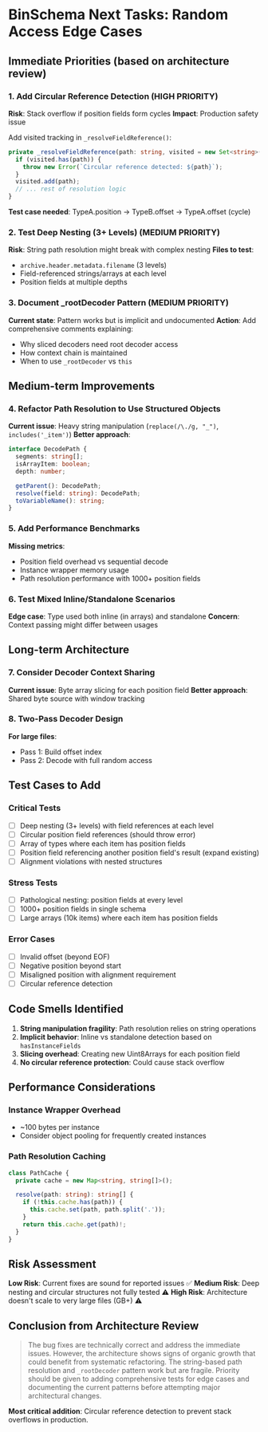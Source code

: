 # BinSchema Next Tasks: Random Access Edge Cases

## Immediate Priorities (based on architecture review)

### 1. Add Circular Reference Detection (HIGH PRIORITY)
**Risk**: Stack overflow if position fields form cycles
**Impact**: Production safety issue

Add visited tracking in `_resolveFieldReference()`:
```typescript
private _resolveFieldReference(path: string, visited = new Set<string>()): number {
  if (visited.has(path)) {
    throw new Error(`Circular reference detected: ${path}`);
  }
  visited.add(path);
  // ... rest of resolution logic
}
```

**Test case needed**: TypeA.position → TypeB.offset → TypeA.offset (cycle)

### 2. Test Deep Nesting (3+ Levels) (MEDIUM PRIORITY)
**Risk**: String path resolution might break with complex nesting
**Files to test**:
- `archive.header.metadata.filename` (3 levels)
- Field-referenced strings/arrays at each level
- Position fields at multiple depths

### 3. Document _rootDecoder Pattern (MEDIUM PRIORITY)
**Current state**: Pattern works but is implicit and undocumented
**Action**: Add comprehensive comments explaining:
- Why sliced decoders need root decoder access
- How context chain is maintained
- When to use `_rootDecoder` vs `this`

## Medium-term Improvements

### 4. Refactor Path Resolution to Use Structured Objects
**Current issue**: Heavy string manipulation (`replace(/\./g, "_")`, `includes('_item')`)
**Better approach**:
```typescript
interface DecodePath {
  segments: string[];
  isArrayItem: boolean;
  depth: number;

  getParent(): DecodePath;
  resolve(field: string): DecodePath;
  toVariableName(): string;
}
```

### 5. Add Performance Benchmarks
**Missing metrics**:
- Position field overhead vs sequential decode
- Instance wrapper memory usage
- Path resolution performance with 1000+ position fields

### 6. Test Mixed Inline/Standalone Scenarios
**Edge case**: Type used both inline (in arrays) and standalone
**Concern**: Context passing might differ between usages

## Long-term Architecture

### 7. Consider Decoder Context Sharing
**Current issue**: Byte array slicing for each position field
**Better approach**: Shared byte source with window tracking

### 8. Two-Pass Decoder Design
**For large files**:
- Pass 1: Build offset index
- Pass 2: Decode with full random access

## Test Cases to Add

### Critical Tests
- [ ] Deep nesting (3+ levels) with field references at each level
- [ ] Circular position field references (should throw error)
- [ ] Array of types where each item has position fields
- [ ] Position field referencing another position field's result (expand existing)
- [ ] Alignment violations with nested structures

### Stress Tests
- [ ] Pathological nesting: position fields at every level
- [ ] 1000+ position fields in single schema
- [ ] Large arrays (10k items) where each item has position fields

### Error Cases
- [ ] Invalid offset (beyond EOF)
- [ ] Negative position beyond start
- [ ] Misaligned position with alignment requirement
- [ ] Circular reference detection

## Code Smells Identified

1. **String manipulation fragility**: Path resolution relies on string operations
2. **Implicit behavior**: Inline vs standalone detection based on `hasInstanceFields`
3. **Slicing overhead**: Creating new Uint8Arrays for each position field
4. **No circular reference protection**: Could cause stack overflow

## Performance Considerations

### Instance Wrapper Overhead
- ~100 bytes per instance
- Consider object pooling for frequently created instances

### Path Resolution Caching
```typescript
class PathCache {
  private cache = new Map<string, string[]>();

  resolve(path: string): string[] {
    if (!this.cache.has(path)) {
      this.cache.set(path, path.split('.'));
    }
    return this.cache.get(path)!;
  }
}
```

## Risk Assessment

**Low Risk**: Current fixes are sound for reported issues ✅
**Medium Risk**: Deep nesting and circular structures not fully tested ⚠️
**High Risk**: Architecture doesn't scale to very large files (GB+) ⚠️

## Conclusion from Architecture Review

> The bug fixes are technically correct and address the immediate issues. However, the architecture shows signs of organic growth that could benefit from systematic refactoring. The string-based path resolution and `_rootDecoder` pattern work but are fragile. Priority should be given to adding comprehensive tests for edge cases and documenting the current patterns before attempting major architectural changes.

**Most critical addition**: Circular reference detection to prevent stack overflows in production.

